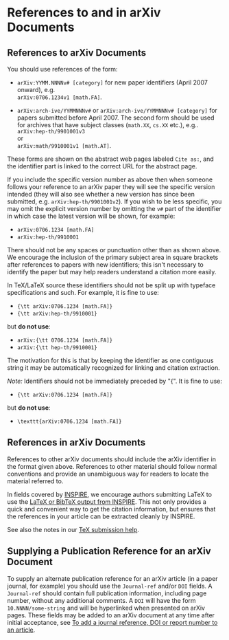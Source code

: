 # References to and in arXiv Documents

## References to arXiv Documents

You should use references of the form:

  - `arXiv:YYMM.NNNNv# [category]` for new paper identifiers (April 2007
    onward), e.g.  
    `arXiv:0706.1234v1 [math.FA]`.

  - `arXiv:arch-ive/YYMMNNNv#` or `arXiv:arch-ive/YYMMNNNv# [category]`
    for papers submitted before April 2007. The second form should be
    used for archives that have subject classes (`math.XX`, `cs.XX`
    etc.), e.g..  
    `arXiv:hep-th/9901001v3`  
    or  
    `arXiv:math/9910001v1 [math.AT]`.

These forms are shown on the abstract web pages labeled `Cite as:`, and
the identifier part is linked to the correct URL for the abstract page.

If you include the specific version number as above then when someone
follows your reference to an arXiv paper they will see the specific
version intended (they will also see whether a new version has since
been submitted, e.g. `arXiv:hep-th/9901001v2`). If you wish to be less
specific, you may omit the explicit version number by omitting the `v#`
part of the identifier in which case the latest version will be shown,
for example:

  - `arXiv:0706.1234 [math.FA]`
  - `arXiv:hep-th/9910001`

There should not be any spaces or punctuation other than as shown above.
We encourage the inclusion of the primary subject area in square
brackets after references to papers with new identifiers; this isn't
necessary to identify the paper but may help readers understand a
citation more easily.

In TeX/LaTeX source these identifiers should not be split up with
typeface specifications and such. For example, it is fine to use:

  - `{\tt arXiv:0706.1234 [math.FA]}`
  - `{\tt arXiv:hep-th/9910001}`

but **do not use**:

  - `arXiv:{\tt 0706.1234 [math.FA]}`
  - `arXiv:{\tt hep-th/9910001}`

The motivation for this is that by keeping the identifier as one
contiguous string it may be automatically recognized for linking and
citation extraction.

*Note:* Identifiers should not be immediately preceded by "{". It is
fine to use:

  - `{\tt arXiv:0706.1234 [math.FA]}`

but **do not use**:

  - `\texttt{arXiv:0706.1234 [math.FA]}`

## References in arXiv Documents

References to other arXiv documents should include the arXiv identifier
in the format given above. References to other material should follow
normal conventions and provide an unambiguous way for readers to locate
the material referred to.

In fields covered by [INSPIRE](http://inspirehep.net/), we encourage
authors submitting LaTeX to use the [LaTeX or BibTeX output from
INSPIRE](http://inspirehep.net/info/faq/references_citations?ln=en#ensure_full_reference_extraction).
This not only provides a quick and convenient way to get the citation
information, but ensures that the references in your article can be
extracted cleanly by INSPIRE.

See also the notes in our [TeX submission help](/help/submit_tex#refs).

## Supplying a Publication Reference for an arXiv Document

To supply an alternate publication reference for an arXiv article (in a
paper journal, for example) you should use the `Journal-ref` and/or
`DOI` fields. A `Journal-ref` should contain full publication
information, including page number, without any additional comments. A
`DOI` will have the form `10.NNNN/some-string` and will be hyperlinked
when presented on arXiv pages. These fields may be added to an arXiv
document at any time after initial acceptance, see [To add a journal
reference, DOI or report number to an article](/help/jref).
